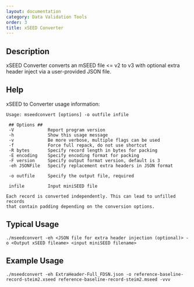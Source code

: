 ```yaml
---
layout: documentation
category: Data Validation Tools
order: 3
title: xSEED Converter
---
```


## Description

xSEED Converter converts an mSEED file <= v2 to v3 with optional extra header inject via a user-provided JSON file.

## Help

xSEED to Converter usage information:

```
Usage: mseedconvert [options] -o outfile infile

 ## Options ##
 -V             Report program version
 -h             Show this usage message
 -v             Be more verbose, multiple flags can be used
 -f             Force full repack, do not use shortcut
 -R bytes       Specify record length in bytes for packing
 -E encoding    Specify encoding format for packing
 -F version     Specify output format version, default is 3
 -eh JSONFile   Specify replacement extra headers in JSON format

 -o outfile     Specify the output file, required

 infile         Input miniSEED file

Each record is converted independently. This can lead to unfilled records
that contain padding depending on the conversion options.
```

## Typical Usage

```
./mseedconvert -eh <JSON file for extra header injection (optional)> -o <Output xSEED fileame> <input miniSEED filename>
```

## Example Usage
```
./mseedconvert -eh ExtraHeader-Full_FDSN.json -o reference-baseline-record-steim2.xseed reference-baseline-record-steim2.mseed -vvv
```